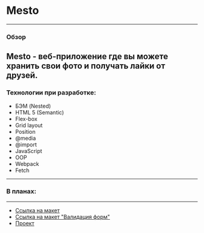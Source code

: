 # Mesto
-----------------------------------------------

### Обзор
Mesto - веб-приложение где вы можете хранить свои фото и получать лайки от друзей.
-----------------------------------------------
### Технологии при разработке:

* БЭМ (Nested)
* HTML 5 (Semantic)
* Flex-box
* Grid layout
* Position
* @media
* @import
* JavaScript
* OOP
* Webpack
* Fetch
-----------------------------------------------
### В планах:

-----------------------------------------------

* [Ссылка на макет](https://www.figma.com/file/bjyvbKKJN2naO0ucURl2Z0/JavaScript.-Sprint-5?node-id=0%3A1)
* [Ссылка на макет "Валидация форм"](https://www.figma.com/file/kRVLKwYG3d1HGLvh7JFWRT/JavaScript.-Sprint-6?node-id=0%3A1)
* [Проект](https://taashev.github.io/mesto/)

